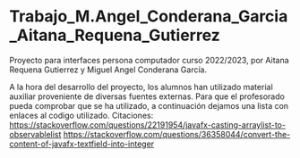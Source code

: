 # Trabajo_M.Angel_Conderana_Garcia_Aitana_Requena_Gutierrez


Proyecto para interfaces persona computador curso 2022/2023, por Aitana Requena Gutierrez y Miguel Angel Conderana García.

A la hora del desarrollo del proyecto, los alumnos han utilizado material auxiliar proveniente de diversas fuentes externas.
Para que el profesorado pueda comprobar que se ha utilizado, a continuación dejamos una lista con enlaces al codigo utilizado.
Citaciones:
https://stackoverflow.com/questions/22191954/javafx-casting-arraylist-to-observablelist
https://stackoverflow.com/questions/36358044/convert-the-content-of-javafx-textfield-into-integer

